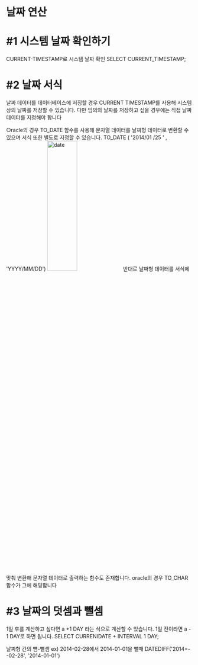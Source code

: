 # 날짜 연산

#1 시스템 날짜 확인하기
=
CURRENT-TIMESTAMP로 시스템 날짜 확인
SELECT CURRENT_TIMESTAMP;

#2 날짜 서식
=
날짜 데이터를 데이터베이스에 저징할 경우 CURRENT TIMESTAMP를 사용해 시스템 상의 날짜를 저장할 수 있습니다.
다만 임의의 날짜를 저장하고 싶을 경우에는 직접 날짜 데이터를 지정해야 합니다

○racle의 경우 TO_DATE 함수를 사용해 문자열 데이터를 날짜형 데이터로 변환할 수 있으며 서식 또한 별도로 지정할 수 있습니다.
TO_DATE ( '2014/01 /25 ' , 'YYYY/MM/DD')
<img src="C:\Users\dong2\OneDrive\바탕 화면/1.png" width="40%" height="30%" title="date" alt="date"></img>
반대로 날짜형 데이터를 서식에 맞춰 변환해 문자열 데이터로 출력하는 함수도 존재합니다. oracle의 경우 TO_CHAR 함수가 그에 해딩합니다


#3 날짜의 덧셈과 뺄셈
=
1일 후를 계산하고 싶다면 a +1 DAY 라는 식으로 계산할 수 있습니다. 1일 전이라면 a - 1 DAY로 하면 됩니다.
SELECT CURRENIDATE + INTERVAL 1 DAY;

날짜형 간의 뻄-뺼셈
ex) 2014-02-28에서 2014-01-01을 뺄때
DATEDIFF('2014=--02-28', '2014-01-01')
